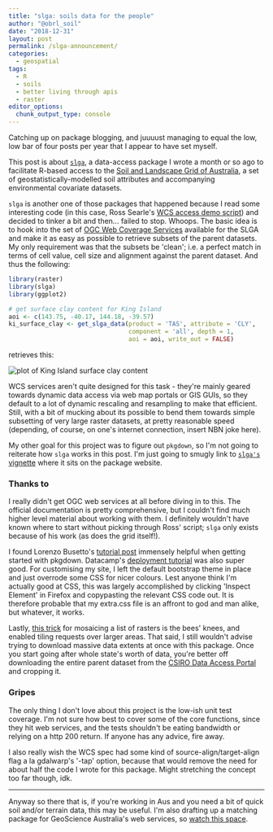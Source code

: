 ```yaml
---
title: "slga: soils data for the people"
author: "@obrl_soil"
date: "2018-12-31"
layout: post
permalink: /slga-announcement/
categories: 
  - geospatial
tags: 
  - R
  - soils
  - better living through apis
  - raster
editor_options: 
  chunk_output_type: console
---
```





Catching up on package blogging, and juuuust managing to equal the low, low bar of four posts per year that I appear to have set myself.

This post is about [`slga`](https://github.com/obrl-soil/slga), a data-access package I wrote a month or so ago to facilitate R-based access to the [Soil and Landscape Grid of Australia](http://www.clw.csiro.au/aclep/soilandlandscapegrid/index.html), a set of geostatistically-modelled soil attributes and accompanying environmental covariate datasets.

`slga` is another one of those packages that happened because I read some interesting code (in this case, Ross Searle's [WCS access demo script](http://www.clw.csiro.au/aclep/soilandlandscapegrid/Resources/SoilAndLandScapeGrid_WCS_Downloader.txt)) and decided to tinker a bit and then... failed to stop. Whoops. The basic idea is to hook into the set of [OGC Web Coverage Services](https://en.wikipedia.org/wiki/Web_Coverage_Service) available for the SLGA and make it as easy as possible to retrieve subsets of the parent datasets. My only requirement was that the subsets be 'clean'; i.e. a perfect match in terms of cell value, cell size and alignment against the parent dataset. And thus the following:


```r
library(raster)
library(slga)
library(ggplot2)

# get surface clay content for King Island
aoi <- c(143.75, -40.17, 144.18, -39.57)
ki_surface_clay <- get_slga_data(product = 'TAS', attribute = 'CLY',
                                 component = 'all', depth = 1,
                                 aoi = aoi, write_out = FALSE)
```

retrieves this:

<img src="{{ site.url }}/images/clayplot.png" title="plot of King Island surface clay content" alt="plot of King Island surface clay content" style="display: block; margin: auto;" />

WCS services aren't quite designed for this task - they're mainly geared towards dynamic data access via web map portals or GIS GUIs, so they default to a lot of dynamic rescaling and resampling to make that efficient. Still, with a bit of mucking about its possible to bend them towards simple subsetting of very large raster datasets, at pretty reasonable speed (depending, of course, on one's internet connection, insert NBN joke here).

My other goal for this project was to figure out `pkgdown`, so I'm not going to reiterate how `slga` works in this post. I'm just going to smugly link to [`slga's` vignette](https://obrl-soil.github.io/slga/articles/slga.html) where it sits on the package website.

### Thanks to

I really didn't get OGC web services at all before diving in to this. The official documentation is pretty comprehensive, but I couldn't find much higher level material about working with them. I definitely wouldn't have known where to start without picking through Ross' script; `slga` only exists because of his work (as does the grid itself!).

I found Lorenzo Busetto's [tutorial post](https://lbusettspatialr.blogspot.com/2017/08/building-website-with-pkgdown-short.html) immensely helpful when getting started with pkgdown. Datacamp's [deployment tutorial](https://www.datacamp.com/community/tutorials/cd-package-docs-pkgdown-travis) was also super good. For customising my site, I left the default bootstrap theme in place and just overrode some CSS for nicer colours. Lest anyone think I'm actually good at CSS, this was largely accomplished by clicking 'Inspect Element' in Firefox and copypasting the relevant CSS code out. It is therefore probable that my extra.css file is an affront to god and man alike, but whatever, it works.

Lastly, [this trick](https://gis.stackexchange.com/a/104109/76240) for mosaicing a list of rasters is the bees' knees, and enabled tiling requests over larger areas. That said, I still wouldn't advise trying to download massive data extents at once with this package. Once you start going after whole state's worth of data, you're better off downloading the entire parent dataset from the [CSIRO Data Access Portal](https://data.csiro.au/dap/search?q=slga) and cropping it.

### Gripes

The only thing I don't love about this project is the low-ish unit test coverage. I'm not sure how best to cover some of the core functions, since they hit web services, and the tests shouldn't be eating bandwidth or relying on a http 200 return. If anyone has any advice, fire away.

I also really wish the WCS spec had some kind of source-align/target-align flag a la gdalwarp's '-tap' option, because that would remove the need for about half the code I wrote for this package. Might stretching the concept too far though, idk.

***

Anyway so there that is, if you're working in Aus and you need a bit of quick soil and/or terrain data, this may be useful. I'm also drafting up a matching package for GeoScience Australia's web services, so [watch this space](https://github.com/obrl-soil/geosciausws).
